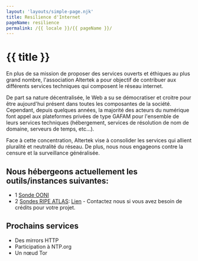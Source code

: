 ```yaml
---
layout: 'layouts/simple-page.njk'
title: Resilience d'Internet
pageName: resilience
permalink: /{{ locale }}/{{ pageName }}/
---
```


# {{ title }}

En plus de sa mission de proposer des services ouverts et éthiques au plus grand nombre, l'association Altertek a pour objectif de contribuer aux différents services techniques qui composent le réseau internet.

De part sa nature décentralisée, le Web a su se démocratiser et croitre pour être aujourd'hui présent dans toutes les composantes de la société.  
Cependant, depuis quelques années, la majorité des acteurs du numérique font appel aux plateformes privées de type GAFAM pour l'ensemble de leurs services techniques (hébergement, services de résolution de nom de domaine, serveurs de temps, etc...).

Face à cette concentration, Altertek vise à consolider les services qui allient pluralité et neutralité du réseau.
De plus, nous nous engageons contre la censure et la surveillance généralisée.

## Nous hébergeons actuellement les outils/instances suivantes:  

- 1 [Sonde OONI](https://ooni.org/)
- 2 [Sondes RIPE ATLAS](https://atlas.ripe.net/): [Lien](https://atlas.ripe.net/probes/1001543/#tab-general) - Contactez nous si vous avez besoin de crédits pour votre projet.

## Prochains services  

- Des mirrors HTTP
- Participation à NTP.org
- Un nœud Tor 
